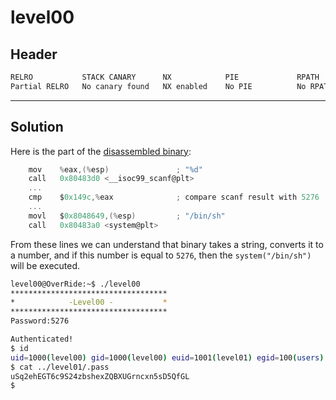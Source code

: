 # level00

## Header

```bash
RELRO           STACK CANARY      NX            PIE             RPATH      RUNPATH      FILE
Partial RELRO   No canary found   NX enabled    No PIE          No RPATH   No RUNPATH   /home/users/level00/level00
```

<hr>

## Solution

Here is the part of the [disassembled binary](./source.s):
```c
    mov    %eax,(%esp)               ; "%d"
    call   0x80483d0 <__isoc99_scanf@plt>
    ...
    cmp    $0x149c,%eax              ; compare scanf result with 5276
    ...
    movl   $0x8048649,(%esp)         ; "/bin/sh"
    call   0x80483a0 <system@plt>
```

From these lines we can understand that binary takes a string, converts it to a number, and if this number is equal to `5276`, then the `system("/bin/sh")` will be executed.

```bash
level00@OverRide:~$ ./level00 
***********************************
*            -Level00 -           *
***********************************
Password:5276

Authenticated!
$ id
uid=1000(level00) gid=1000(level00) euid=1001(level01) egid=100(users) groups=1001(level01),100(users),1000(level00)
$ cat ../level01/.pass
uSq2ehEGT6c9S24zbshexZQBXUGrncxn5sD5QfGL
$ 
```